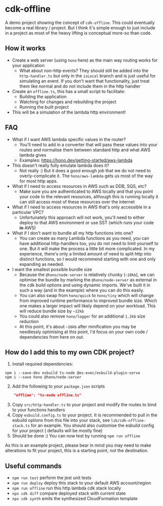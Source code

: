 # cdk-offline

A demo project showing the concept of `cdk-offline`. This could eventually become a real library / project. But I think
it's simple enough to just include in a project as most of the heavy lifting is conceptual more-so than code.

## How it works

- Create a web server (using `hono` here) as the main way routing works for your application
  - What about non-http events? They should still be added into the `http-handler.ts` but only in the `isLocal` branch
    and is just useful for simulating an event. If you don't want that functionality, just treat them like normal and
    do not include them in the http handler
- Create an `offline.ts`, this has a small script to facilitate:
  - Building the application
  - Watching for changes and rebuilding the project
  - Running the built project
- This will be a simulation of the lambda http environment!

## FAQ

- What if I want AWS lambda specific values in the router?
  - You'll need to add in a converter that will pass these values into your routes and normalise them between standard
    http and what AWS lambda gives
  - Examples: https://hono.dev/getting-started/aws-lambda
- This doesn't really fully emulate lambda does it?
  - Not really :) But it does a good enough job that we do not need to overly-complicate it. The `hono/aws-lambda`
    gets us most of the way for most http apps.
- What if I need to access resources in AWS such as DDB, SQS, etc?
  - Make sure you are authenticated to AWS locally and that you point your code to the relevant resources, although
    this is running locally it can still access most of these resources over the internet
- What if I need to access resources in AWS that's only accessible in a particular VPC?
  - Unfortunately this approach will not work, you'll need to either deploy to that AWS environment or use SST (which
    runs your code **in** AWS)
- What if I don't want to bundle all my http functions into one?
  - You can create as many Lambda functions as you need, you can have additional http-handlers too, you do not need to
    limit yourself to one. But it will make the process a little bit more complicated. In my experience, there's only
    a limited amount of need to split http into distinct functions, so I would recommend starting with one and only
    expanding as needed.
- I want the smallest possible bundle size
  - Because the `@hono/node-server` is relatively chunky (`~10kb`), we can optimise the bundle by marking
    the `@hono/node-server` as external in the cdk build options and using dynamic imports. We've built it in such a
    way (and in the example) where you can do this easily.
  - You can also swap from `hono/quick` to `hono/tiny` which will change from improved runtime performance to improved
    bundle size. Which one makes a larger impact will likely depend on your workload. This will reduce bundle size
    by `~12kb`
  - You could also remove `hono/logger` for an additional `1.2kb` size reduction
  - At this point, it's about `~16kb` after minification you may be needlessly optimising at this point, I'd focus on
    your own code / dependencies from here on out.

## How do I add this to my own CDK project?

1. Install required dependencies:

```shell
npm i --save-dev esbuild ts-node @es-exec/esbuild-plugin-serve
npm i --save hono @hono/node-server
```

2. Add the following to your `package.json` scripts

```json
    "offline": "ts-node offline.ts"
```

3. Copy `src/http-handler.ts` to your project and modify the routes to bind to your functions handlers
4. Copy `esbuild.config.ts` to your project. It is recommended to pull in the esbuild options from this file into your
   stack, see `lib/cdk-offline-stack.ts` for an example. You should also customise the esbuild config for your project (
   defaults will be mostly fine)
5. Should be done :) You can now test by running `npm run offline`

As this is an example project, please bear in mind you may need to make alterations to fit your project, this is a
starting point, not the destination.

## Useful commands

- `npm run test` perform the jest unit tests
- `npm run deploy` deploy this stack to your default AWS account/region
- `npm run offline` run this http lambda cdk stack locally
- `npx cdk diff` compare deployed stack with current state
- `npx cdk synth` emits the synthesized CloudFormation template

